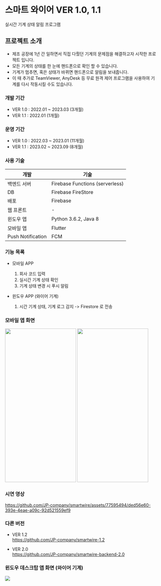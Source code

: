 스마트 와이어 VER 1.0, 1.1
=====
실시간 기계 상태 알림 프로그램

프로젝트 소개
-----
- 제조 공장에 1년 간 일하면서 직접 다뤘던 기계의 문제점을 해결하고자 시작한 프로젝트 입니다.
- 모든 기계의 상태를 한 눈에 핸드폰으로 확인 할 수 있습니다.
- 기계가 멈추면, 혹은 상태가 바뀌면 핸드폰으로 알림을 보내줍니다.
- 이 때 추가로 TeamViewer, AnyDesk 등 무료 원격 제어 프로그램을 사용하여 기계를 다시 작동시킬 수도 있습니다.


### 개발 기간
- VER 1.0 : 2022.01 ~ 2023.03 (3개월)
- VER 1.1 : 2022.01 (1개월)

### 운영 기간
- VER 1.0 : 2022.03 ~ 2023.01 (11개월)
- VER 1.1 : 2023.02 ~ 2023.09 (8개월)

### 사용 기술
| 개발                | 기술                                                      |
|-------------------|---------------------------------------------------------|
| 백엔드 서버            | Firebase Functions (serverless)         |
| DB                | Firebase FireStore                                                   |
| 배포                | Firebase                                                  |
| 웹 프론트             | -                                |
| 윈도우 앱             | Python 3.6.2, Java 8                                             |
| 모바일 앱             | Flutter                                                 |
| Push Notification | FCM                                                     |



### 기능 목록
- 모바일 APP
  1. 회사 코드 입력
  2. 실시간 기계 상태 확인
  3. 기계 상태 변경 시 푸시 알림


- 윈도우 APP (와이어 기계)
  1. 시간 기계 상태, 기계 로그 감지 -> Firestore 로 전송



### 모바일 앱 화면

<img width="234" height="506" src="https://github.com/JP-company/smartwire-1.0-1.1/assets/77595494/2c245ddc-14a2-4c56-a90b-10ccea6e159c">
<img width="234" height="506" src="https://github.com/JP-company/smartwire-1.0-1.1/assets/77595494/9fe40634-37dc-4649-bcc8-0dd4678f2f13">


### 시연 영상

https://github.com/JP-company/smartwire/assets/77595494/ded56e60-393e-4eae-a09c-92d521559ef9


### 다른 버전
- VER 1.2 <br>
   https://github.com/JP-company/smartwire-1.2

- VER 2.0 <br>
   https://github.com/JP-company/smartwire-backend-2.0



### 윈도우 데스크탑 앱 화면 (와이어 기계)

<img src="https://github.com/JP-company/smartwire-1.0-1.1/assets/77595494/73550001-5966-48cd-be7e-e1d479253200">
